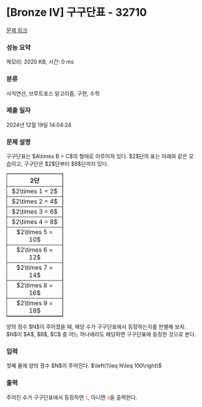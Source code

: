 # [Bronze IV] 구구단표 - 32710 

[문제 링크](https://www.acmicpc.net/problem/32710) 

### 성능 요약

메모리: 2020 KB, 시간: 0 ms

### 분류

사칙연산, 브루트포스 알고리즘, 구현, 수학

### 제출 일자

2024년 12월 19일 14:04:24

### 문제 설명

<p>구구단표는 $A\times B = C$의 형태로 이루어져 있다. $2$단의 표는 아래와 같은 모습이고, 구구단은 $2$단부터 $9$단까지 있다. </p>

<table align="center" border="1" cellpadding="1" cellspacing="1" class="table table-bordered" style="width: 150px;">
	<thead>
		<tr>
			<th scope="col" style="text-align: center;">2단</th>
		</tr>
	</thead>
	<tbody>
		<tr>
			<td style="text-align: center;">$2\times 1 = 2$</td>
		</tr>
		<tr>
			<td style="text-align: center;">$2\times 2 = 4$</td>
		</tr>
		<tr>
			<td style="text-align: center;">$2\times 3 = 6$</td>
		</tr>
		<tr>
			<td style="text-align: center;">$2\times 4 = 8$</td>
		</tr>
		<tr>
			<td style="text-align: center;">$2\times 5 = 10$</td>
		</tr>
		<tr>
			<td style="text-align: center;">$2\times 6 = 12$</td>
		</tr>
		<tr>
			<td style="text-align: center;">$2\times 7 = 14$</td>
		</tr>
		<tr>
			<td style="text-align: center;">$2\times 8 = 16$</td>
		</tr>
		<tr>
			<td style="text-align: center;">$2\times 9 = 18$</td>
		</tr>
	</tbody>
</table>

<p>양의 정수 $N$이 주어졌을 때, 해당 수가 구구단표에서 등장하는지를 판별해 보자. $N$이 $A$, $B$, $C$ 중 어느 하나에라도 해당하면 구구단표에 등장한 것으로 본다.</p>

### 입력 

 <p>첫째 줄에 양의 정수 $N$이 주어진다. $\left(1\leq N\leq 100\right)$ </p>

### 출력 

 <p>주어진 수가 구구단표에서 등장하면 <span style="color:#e74c3c;"><code>1</code></span>, 아니면 <span style="color:#e74c3c;"><code>0</code></span>을 출력한다.</p>

